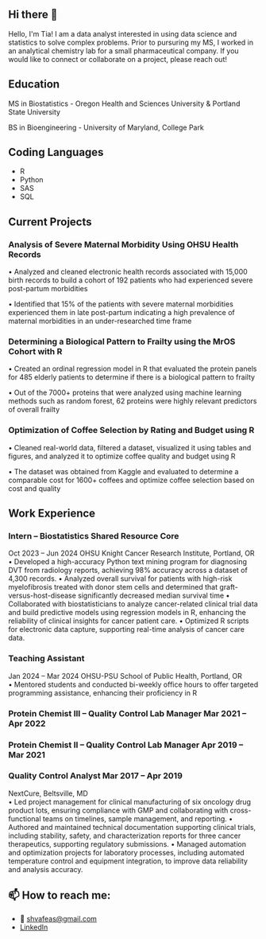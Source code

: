 ## Hi there 👋

<!--
**shvaf/shvaf** is a ✨ _special_ ✨ repository because its `README.md` (this file) appears on your GitHub profile.

Here are some ideas to get you started:

- 🔭 I’m currently working on ...
- 🌱 I’m currently learning ...
- 👯 I’m looking to collaborate on ...
- 🤔 I’m looking for help with ...
- 💬 Ask me about ...
- 📫 How to reach me: ...
- 😄 Pronouns: ...
- ⚡ Fun fact: ...
-->

Hello, I'm Tia! I am a data analyst interested in using data science and statistics to solve complex problems. Prior to pursuring my MS, I worked in an analytical chemistry lab for a small pharmaceutical company. If you would like to connect or collaborate on a project, please reach out! 

## Education
MS in Biostatistics - Oregon Health and Sciences University & Portland State University

BS in Bioengineering - University of Maryland, College Park 

## Coding Languages
- R
- Python
- SAS
- SQL
  
## Current Projects
### Analysis of Severe Maternal Morbidity Using OHSU Health Records
•	Analyzed and cleaned electronic health records associated with 15,000 birth records to build a cohort of 192 patients who had experienced severe post-partum morbidities 

•	Identified that 15% of the patients with severe maternal morbidities experienced them in late post-partum indicating a high prevalence of maternal morbidities in an under-researched time frame

### Determining a Biological Pattern to Frailty using the MrOS Cohort	with R
•	Created an ordinal regression model in R that evaluated the protein panels for 485 elderly patients to determine if there is a biological pattern to frailty 

•	Out of the 7000+ proteins that were analyzed using machine learning methods such as random forest, 62 proteins were highly relevant predictors of overall frailty

### Optimization of Coffee Selection by Rating and Budget using R
•	Cleaned real-world data, filtered a dataset, visualized it using tables and figures, and analyzed it to optimize coffee quality and budget using R

•	The dataset was obtained from Kaggle and evaluated to determine a comparable cost for 1600+ coffees and optimize coffee selection based on cost and quality


## Work Experience
### Intern – Biostatistics Shared Resource Core 					
Oct 2023 – Jun 2024
OHSU Knight Cancer Research Institute, Portland, OR				
•	Developed a high-accuracy Python text mining program for diagnosing DVT from radiology reports, achieving 98% accuracy across a dataset of 4,300 records.
•	Analyzed overall survival for patients with high-risk myelofibrosis treated with donor stem cells and determined that graft-versus-host-disease significantly decreased median survival time
•	Collaborated with biostatisticians to analyze cancer-related clinical trial data and build predictive models using regression models in R, enhancing the reliability of clinical insights for cancer patient care.
•	Optimized R scripts for electronic data capture, supporting real-time analysis of cancer care data.

### Teaching Assistant									
Jan 2024 – Mar 2024
OHSU-PSU School of Public Health, Portland, OR					
•	Mentored students and conducted bi-weekly office hours to offer targeted programming assistance, enhancing their proficiency in R

### Protein Chemist III – Quality Control Lab Manager					Mar 2021 – Apr 2022
### Protein Chemist II – Quality Control Lab Manager					Apr 2019 – Mar 2021 
### Quality Control Analyst								Mar 2017 – Apr 2019
NextCure, Beltsville, MD	
•	Led project management for clinical manufacturing of six oncology drug product lots, ensuring compliance with GMP and collaborating with cross-functional teams on timelines, sample management, and reporting.
•	Authored and maintained technical documentation supporting clinical trials, including stability, safety, and characterization reports for three cancer therapeutics, supporting regulatory submissions.
•	Managed automation and optimization projects for laboratory processes, including automated temperature control and equipment integration, to improve data reliability and analysis accuracy.


## 📫 How to reach me:
- 📧 shvafeas@gmail.com 
- [LinkedIn](https://www.linkedin.com/in/stamatiavafeas/)

